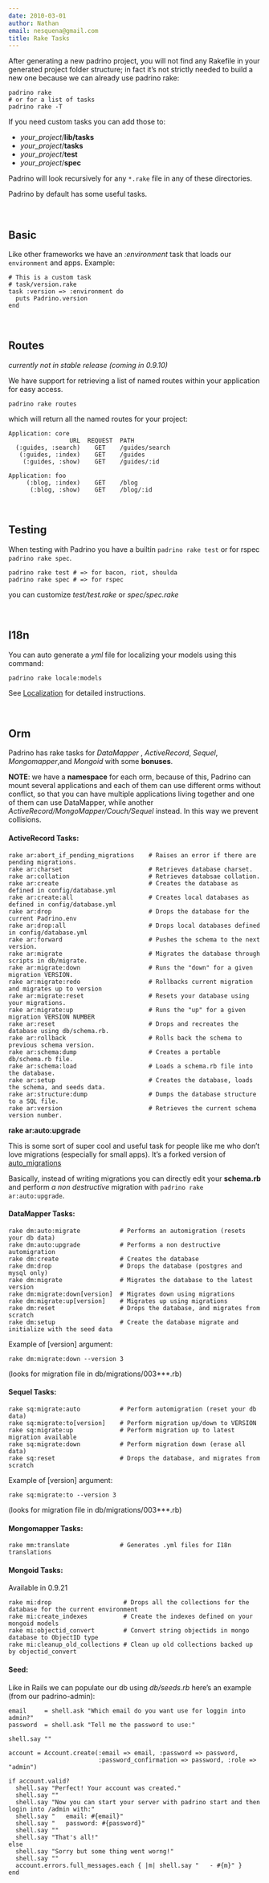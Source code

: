```yaml
---
date: 2010-03-01
author: Nathan
email: nesquena@gmail.com
title: Rake Tasks
---
```


After generating a new padrino project, you will not find any Rakefile in your generated project folder structure; in fact it’s not strictly needed to build a new one because we can already use padrino rake:

    padrino rake
    # or for a list of tasks
    padrino rake -T

If you need custom tasks you can add those to:

-   *your\_project*/**lib/tasks**
-   *your\_project*/**tasks**
-   *your\_project*/**test**
-   *your\_project*/**spec**

Padrino will look recursively for any `*.rake` file in any of these directories.

Padrino by default has some useful tasks.

 

## Basic

Like other frameworks we have an *:environment* task that loads our `environment` and apps. Example:

    # This is a custom task
    # task/version.rake
    task :version => :environment do
      puts Padrino.version
    end

 

## Routes

*currently not in stable release (coming in 0.9.10)*

We have support for retrieving a list of named routes within your application for easy access.

    padrino rake routes

which will return all the named routes for your project:

    Application: core
                     URL  REQUEST  PATH
      (:guides, :search)    GET    /guides/search
       (:guides, :index)    GET    /guides
        (:guides, :show)    GET    /guides/:id

    Application: foo
         (:blog, :index)    GET    /blog
          (:blog, :show)    GET    /blog/:id

 

## Testing

When testing with Padrino you have a builtin `padrino rake test` or for rspec `padrino rake spec`.

    padrino rake test # => for bacon, riot, shoulda
    padrino rake spec # => for rspec

you can customize *test/test.rake* or *spec/spec.rake*

 

## I18n

You can auto generate a *yml* file for localizing your models using this command:

    padrino rake locale:models

See [Localization](/guides/localization) for detailed instructions.

 

## Orm

Padrino has rake tasks for *DataMapper* , *ActiveRecord*, *Sequel*, *Mongomapper*,and *Mongoid* with some **bonuses**.

**NOTE**: we have a **namespace** for each orm, because of this, Padrino can mount several applications and each of them can use different orms without conflict, so that you can have multiple applications living together and one of them can use DataMapper, while another *ActiveRecord/MongoMapper/Couch/Sequel* instead. In this way we prevent collisions.

#### ActiveRecord Tasks:

    rake ar:abort_if_pending_migrations    # Raises an error if there are pending migrations.
    rake ar:charset                        # Retrieves database charset.
    rake ar:collation                      # Retrieves databsae collation.
    rake ar:create                         # Creates the database as defined in config/database.yml
    rake ar:create:all                     # Creates local databases as defined in config/database.yml
    rake ar:drop                           # Drops the database for the current Padrino.env
    rake ar:drop:all                       # Drops local databases defined in config/database.yml
    rake ar:forward                        # Pushes the schema to the next version.
    rake ar:migrate                        # Migrates the database through scripts in db/migrate.
    rake ar:migrate:down                   # Runs the "down" for a given migration VERSION.
    rake ar:migrate:redo                   # Rollbacks current migration and migrates up to version
    rake ar:migrate:reset                  # Resets your database using your migrations.
    rake ar:migrate:up                     # Runs the "up" for a given migration VERSION NUMBER
    rake ar:reset                          # Drops and recreates the database using db/schema.rb.
    rake ar:rollback                       # Rolls back the schema to previous schema version.
    rake ar:schema:dump                    # Creates a portable db/schema.rb file.
    rake ar:schema:load                    # Loads a schema.rb file into the database.
    rake ar:setup                          # Creates the database, loads the schema, and seeds data.
    rake ar:structure:dump                 # Dumps the database structure to a SQL file.
    rake ar:version                        # Retrieves the current schema version number.

**rake ar:auto:upgrade**

This is some sort of super cool and useful task for people like me who don’t love migrations (especially for small apps). It’s a forked version of [auto\_migrations](http://github.com/pjhyett/auto_migrations)

Basically, instead of writing migrations you can directly edit your **schema.rb** and perform *a non destructive* migration with `padrino rake ar:auto:upgrade`.

#### DataMapper Tasks:

    rake dm:auto:migrate           # Performs an automigration (resets your db data)
    rake dm:auto:upgrade           # Performs a non destructive automigration
    rake dm:create                 # Creates the database
    rake dm:drop                   # Drops the database (postgres and mysql only)
    rake dm:migrate                # Migrates the database to the latest version
    rake dm:migrate:down[version]  # Migrates down using migrations
    rake dm:migrate:up[version]    # Migrates up using migrations
    rake dm:reset                  # Drops the database, and migrates from scratch
    rake dm:setup                  # Create the database migrate and initialize with the seed data

Example of [version] argument:

    rake dm:migrate:down --version 3

(looks for migration file in db/migrations/003***.rb)

#### Sequel Tasks:

    rake sq:migrate:auto           # Perform automigration (reset your db data)
    rake sq:migrate:to[version]    # Perform migration up/down to VERSION
    rake sq:migrate:up             # Perform migration up to latest migration available
    rake sq:migrate:down           # Perform migration down (erase all data)
    rake sq:reset                  # Drops the database, and migrates from scratch

Example of [version] argument:

    rake sq:migrate:to --version 3

(looks for migration file in db/migrations/003***.rb)

#### Mongomapper Tasks:

    rake mm:translate              # Generates .yml files for I18n translations

#### Mongoid Tasks:

Available in 0.9.21

    rake mi:drop                    # Drops all the collections for the database for the current environment
    rake mi:create_indexes          # Create the indexes defined on your mongoid models
    rake mi:objectid_convert        # Convert string objectids in mongo database to ObjectID type
    rake mi:cleanup_old_collections # Clean up old collections backed up by objectid_convert

#### Seed:

Like in Rails we can populate our db using *db/seeds.rb* here’s an example (from our padrino-admin):

    email     = shell.ask "Which email do you want use for loggin into admin?"
    password  = shell.ask "Tell me the password to use:"
     
    shell.say ""
     
    account = Account.create(:email => email, :password => password, 
                             :password_confirmation => password, :role => "admin")
     
    if account.valid?
      shell.say "Perfect! Your account was created."
      shell.say ""
      shell.say "Now you can start your server with padrino start and then login into /admin with:"
      shell.say "   email: #{email}"
      shell.say "   password: #{password}"
      shell.say ""
      shell.say "That's all!"
    else
      shell.say "Sorry but some thing went worng!"
      shell.say ""
      account.errors.full_messages.each { |m| shell.say "   - #{m}" }
    end
